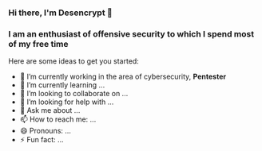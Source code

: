 ### Hi there, I'm Desencrypt 👋
### I am an enthusiast of offensive security to which I spend most of my free time



Here are some ideas to get you started:

- 🔭 I’m currently working in the area of cybersecurity, **Pentester**
- 🌱 I’m currently learning ...
- 👯 I’m looking to collaborate on ...
- 🤔 I’m looking for help with ...
- 💬 Ask me about ...
- 📫 How to reach me: ...
- 😄 Pronouns: ...
- ⚡ Fun fact: ...

